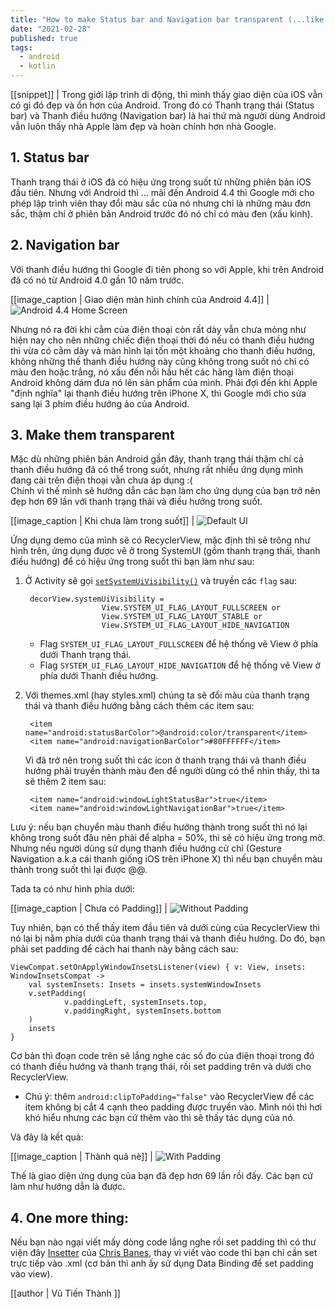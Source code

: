 ```yaml
---
title: "How to make Status bar and Navigation bar transparent (...like iOS) on Android"
date: "2021-02-28"
published: true
tags:
  - android
  - kotlin
---
```


[[snippet]]
| Trong giới lập trình di động, thì mình thấy giao diện của iOS vẫn có gì đó đẹp và ổn hơn của Android. Trong đó có Thanh trạng thái (Status bar) và Thanh điều hướng (Navigation bar) là hai thứ mà người dùng Android vẫn luôn thấy nhà Apple làm đẹp và hoàn chỉnh hơn nhà Google.

## 1. Status bar
Thanh trạng thái ở iOS đã có hiệu ứng trong suốt từ những phiên bản iOS đầu tiên. Nhưng với Android thì ... mãi đến Android 4.4 thì Google mới cho phép lập trình viên thay đổi màu sắc của nó nhưng chỉ là những màu đơn sắc, thậm chí ở phiên bản Android trước đó nó chỉ có màu đen (xấu kinh).

## 2. Navigation bar
Với thanh điều hướng thì Google đi tiên phong so với Apple, khi trên Android đã có nó từ Android 4.0 gần 10 năm trước.

[[image_caption | Giao diện màn hình chính của Android 4.4]]
| ![Android 4.4 Home Screen](images/android_4_4_home_screen.jpg)

Nhưng nó ra đời khi cằm của điện thoại còn rất dày vẫn chưa mỏng như hiện nay cho nên những chiếc điện thoại thời đó nếu có thanh điều hướng thì vừa có cằm dày và màn hình lại tốn một khoảng cho thanh điều hướng, không những thế thanh điều hướng này cũng không trong suốt nó chỉ có màu đen hoặc trắng, nó xấu đến nỗi hầu hết các hãng làm điện thoại Android không dám đưa nó lên sản phẩm của mình. Phải đợi đến khi Apple "định nghĩa" lại thanh điều hướng trên iPhone X, thì Google mới cho sửa sang lại 3 phím điều hướng ảo của Android.

## 3. Make them transparent
Mặc dù những phiên bản Android gần đây, thanh trạng thái thậm chí cả thanh điều hướng đã có thể trong suốt, nhưng rất nhiều ứng dụng mình đang cài trên điện thoại vẫn chưa áp dụng :(  
Chính vì thế mình sẽ hướng dẫn các bạn làm cho ứng dụng của bạn trở nên đẹp hơn 69 lần với thanh trạng thái và điều hướng trong suốt.

[[image_caption | Khi chưa làm trong suốt]]
| ![Default UI](images/default.png)

Ứng dụng demo của mình sẽ có RecyclerView, mặc định thì sẽ trông như hình trên, ứng dụng được vẽ ở trong SystemUI (gồm thanh trạng thái, thanh điều hướng) để có hiệu ứng trong suốt thì bạn làm như sau:

1. Ở Activity sẽ gọi [`setSystemUiVisibility()`](https://developer.android.com/reference/android/view/View.html#setSystemUiVisibility%28int%29) và truyền các `flag` sau:

		decorView.systemUiVisibility = 
		                View.SYSTEM_UI_FLAG_LAYOUT_FULLSCREEN or  
		                View.SYSTEM_UI_FLAG_LAYOUT_STABLE or  
		                View.SYSTEM_UI_FLAG_LAYOUT_HIDE_NAVIGATION

    - Flag `SYSTEM_UI_FLAG_LAYOUT_FULLSCREEN` để hệ thống vẽ View ở phía dưới Thanh trạng thái.
    - Flag `SYSTEM_UI_FLAG_LAYOUT_HIDE_NAVIGATION` để hệ thống vẽ View ở phía dưới Thanh điều hướng.

2. Với themes.xml (hay styles.xml) chúng ta sẽ đổi màu của thanh trạng thái và thanh điều hướng bằng cách thêm các item sau:

        <item name="android:statusBarColor">@android:color/transparent</item>
        <item name="android:navigationBarColor">#80FFFFFF</item>

    Vì đã trở nên trong suốt thì các icon ở thanh trạng thái và thanh điều hướng phải truyền thành màu đen để người dùng có thể nhìn thấy, thì ta sẽ thêm 2 item sau:

        <item name="android:windowLightStatusBar">true</item>
        <item name="android:windowLightNavigationBar">true</item>

Lưu ý: nếu bạn chuyển màu thanh điều hướng thành trong suốt thì nó lại không trong suốt đâu nên phải để alpha = 50%, thì sẽ có hiệu ứng trong mờ. Nhưng nếu người dùng sử dụng thanh điều hướng cử chỉ (Gesture Navigation a.k.a cái thanh giống iOS trên iPhone X) thì nếu bạn chuyển màu thành trong suốt thì lại được @@.

Tada ta có như hình phía dưới:

[[image_caption | Chưa có Padding]]
| ![Without Padding](images/without_padding.png)

Tuy nhiên, bạn có thể thấy item đầu tiên và dưới cùng của RecyclerView thì nó lại bị nằm phía dưới của thanh trạng thái và thanh điều hướng. Do đó, bạn phải set padding để cách hai thanh này bằng cách sau:

    ViewCompat.setOnApplyWindowInsetsListener(view) { v: View, insets: WindowInsetsCompat ->  
        val systemInsets: Insets = insets.systemWindowInsets  
        v.setPadding(  
                v.paddingLeft, systemInsets.top,  
                v.paddingRight, systemInsets.bottom  
        )  
        insets  
    }

Cơ bản thì đoạn code trên sẽ lắng nghe các số đo của điện thoại trong đó có thanh điều hướng và thanh trạng thái, rồi set padding trên và dưới cho RecyclerView.

- Chú ý: thêm `android:clipToPadding="false"` vào RecyclerView để các item không bị cắt 4 cạnh theo padding được truyền vào. Mình nói thì hơi khó hiểu nhưng các bạn cứ thêm vào thì sẽ thấy tác dụng của nó.

Và đây là kết quả:

[[image_caption | Thành quả nè]]
| ![With Padding](images/with_padding.png)

Thế là giao diện ứng dụng của bạn đã đẹp hơn 69 lần rồi đấy. Các bạn cứ làm như hướng dẫn là được. 

## 4. One more thing: 
Nếu bạn nào ngại viết mấy dòng code lắng nghe rồi set padding thì có thư viện đây [Insetter](https://github.com/chrisbanes/insetter) của [Chris Banes](https://medium.com/androiddevelopers/windowinsets-listeners-to-layouts-8f9ccc8fa4d1), thay vì viết vào code thì bạn chỉ cần set trực tiếp vào .xml (cơ bản thì anh ấy sử dụng Data Binding để set padding vào view).

[[author | Vũ Tiến Thành ]]
